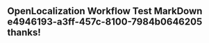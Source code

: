 <properties
ms.topic="hero-topic1"
ms.test1="hero-topic"
ms.test2="test"/>

## OpenLocalization Workflow Test MarkDown e4946193-a3ff-457c-8100-7984b0646205 thanks!
